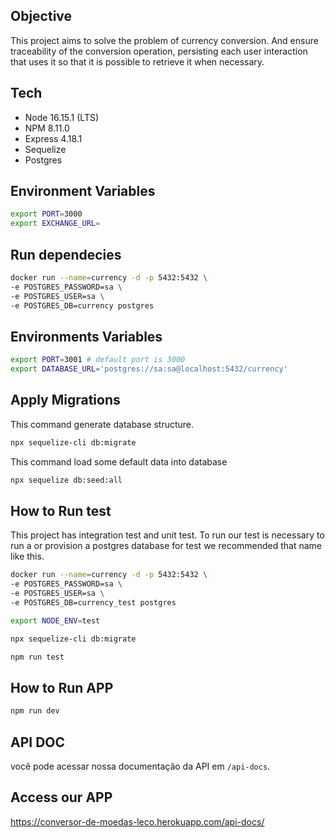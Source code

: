 ## Objective

This project aims to solve the problem of currency conversion. And ensure traceability of the conversion operation, persisting each user interaction that uses it so that it is possible to retrieve it when necessary.

## Tech

* Node 16.15.1 (LTS)
* NPM 8.11.0 
* Express 4.18.1
* Sequelize 
* Postgres

## Environment Variables

```bash
export PORT=3000
export EXCHANGE_URL=
```

## Run dependecies

```bash
docker run --name=currency -d -p 5432:5432 \
-e POSTGRES_PASSWORD=sa \
-e POSTGRES_USER=sa \
-e POSTGRES_DB=currency postgres
``` 

## Environments Variables

```bash
export PORT=3001 # default port is 3000
export DATABASE_URL='postgres://sa:sa@localhost:5432/currency'
```` 

## Apply Migrations

This command generate database structure.

```bash
npx sequelize-cli db:migrate
```

This command load some default data into database

```bash
npx sequelize db:seed:all
```

## How to Run test

This project has integration test and unit test. To run our test is necessary to run a or provision a postgres database for test we recommended that name like this. 

```bash
docker run --name=currency -d -p 5432:5432 \
-e POSTGRES_PASSWORD=sa \
-e POSTGRES_USER=sa \
-e POSTGRES_DB=currency_test postgres

export NODE_ENV=test

npx sequelize-cli db:migrate

npm run test
```

## How to Run APP

```bash
npm run dev
```

## API DOC

você pode acessar nossa documentação da API em `/api-docs`.

## Access our APP

https://conversor-de-moedas-leco.herokuapp.com/api-docs/